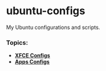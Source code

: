 # ubuntu-configs
My Ubuntu configurations and scripts.

### Topics:
- **[XFCE Configs](https://github.com/diegopereiracruz/ubuntu-configs/blob/main/xfce-configs.md)**
- **[Apps Configs](https://github.com/diegopereiracruz/ubuntu-configs/blob/main/ubuntu-apps.md)**
